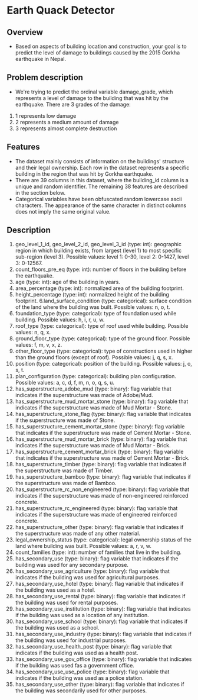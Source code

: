 # Earth Quack Detector

## Overview
* Based on aspects of building location and construction, your goal is to predict the level of damage to buildings caused by the 2015 Gorkha earthquake in Nepal.
 

## Problem description
* We're trying to predict the ordinal variable damage_grade, which represents a level of damage to the building that was hit by the earthquake. There are 3 grades of the damage:
1. 1 represents low damage 
2.	2 represents a medium amount of damage 
3. 3 represents almost complete destruction 

## Features

* The dataset mainly consists of information on the buildings' structure and their legal ownership. Each row in the dataset represents a specific building in the region that was hit by Gorkha earthquake.
* There are 39 columns in this dataset, where the building_id column is a unique and random identifier. The remaining 38 features are described in the section below. 
* Categorical variables have been obfuscated random lowercase ascii characters. The appearance of the same character in distinct columns does not imply the same original value.

## Description
1. geo_level_1_id, geo_level_2_id, geo_level_3_id (type: int): geographic region in which building exists, from largest (level 1) to most specific sub-region (level 3). Possible values: level 1: 0-30, level 2: 0-1427, level 3: 0-12567. 
2. count_floors_pre_eq (type: int): number of floors in the building before the earthquake. 
3. age (type: int): age of the building in years. 
4. area_percentage (type: int): normalized area of the building footprint. 
5. height_percentage (type: int): normalized height of the building footprint. 
6.land_surface_condition (type: categorical): surface condition of the land where the building was built. Possible values: n, o, t. 
7. foundation_type (type: categorical): type of foundation used while building. Possible values: h, i, r, u, w. 
8. roof_type (type: categorical): type of roof used while building. Possible values: n, q, x. 
9. ground_floor_type (type: categorical): type of the ground floor. Possible values: f, m, v, x, z. 
10. other_floor_type (type: categorical): type of constructions used in higher than the ground floors (except of roof). Possible values: j, q, s, x. 
11. position (type: categorical): position of the building. Possible values: j, o, s, t. 
12. plan_configuration (type: categorical): building plan configuration. Possible values: a, c, d, f, m, n, o, q, s, u. 
13. has_superstructure_adobe_mud (type: binary): flag variable that indicates if the superstructure was made of Adobe/Mud. 
14. has_superstructure_mud_mortar_stone (type: binary): flag variable that indicates if the superstructure was made of Mud Mortar - Stone. 
15. has_superstructure_stone_flag (type: binary): flag variable that indicates if the superstructure was made of Stone. 
16. has_superstructure_cement_mortar_stone (type: binary): flag variable that indicates if the superstructure was made of Cement Mortar - Stone. 
17. has_superstructure_mud_mortar_brick (type: binary): flag variable that indicates if the superstructure was made of Mud Mortar - Brick. 
18. has_superstructure_cement_mortar_brick (type: binary): flag variable that indicates if the superstructure was made of Cement Mortar - Brick. 
19. has_superstructure_timber (type: binary): flag variable that indicates if the superstructure was made of Timber. 
20. has_superstructure_bamboo (type: binary): flag variable that indicates if the superstructure was made of Bamboo. 
21. has_superstructure_rc_non_engineered (type: binary): flag variable that indicates if the superstructure was made of non-engineered reinforced concrete. 
22. has_superstructure_rc_engineered (type: binary): flag variable that indicates if the superstructure was made of engineered reinforced concrete. 
23. has_superstructure_other (type: binary): flag variable that indicates if the superstructure was made of any other material. 
24.	legal_ownership_status (type: categorical): legal ownership status of the land where building was built. Possible values: a, r, v, w. 
25. count_families (type: int): number of families that live in the building. 
26. has_secondary_use (type: binary): flag variable that indicates if the building was used for any secondary purpose. 
27. has_secondary_use_agriculture (type: binary): flag variable that indicates if the building was used for agricultural purposes. 
28. has_secondary_use_hotel (type: binary): flag variable that indicates if the building was used as a hotel. 
29. has_secondary_use_rental (type: binary): flag variable that indicates if the building was used for rental purposes. 
30. has_secondary_use_institution (type: binary): flag variable that indicates if the building was used as a location of any institution. 
31. has_secondary_use_school (type: binary): flag variable that indicates if the building was used as a school. 
32. has_secondary_use_industry (type: binary): flag variable that indicates if the building was used for industrial purposes. 
33. has_secondary_use_health_post (type: binary): flag variable that indicates if the building was used as a health post. 
34. has_secondary_use_gov_office (type: binary): flag variable that indicates if the building was used fas a government office. 
35. has_secondary_use_use_police (type: binary): flag variable that indicates if the building was used as a police station. 
36. has_secondary_use_other (type: binary): flag variable that indicates if the building was secondarily used for other purposes. 
 

